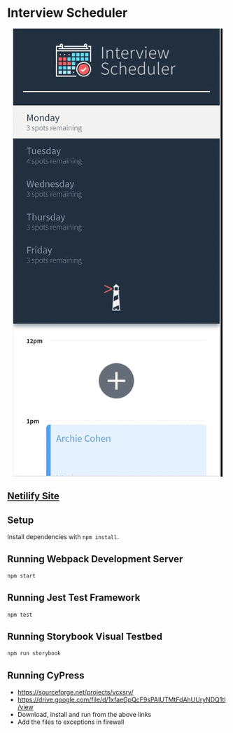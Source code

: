 # Interview Scheduler
<p align="center">
  <img src="https://github.com/ShuhaoZQGG/scheduler/blob/master/public/images/gif-container/scheduler-flow.gif" />
</p>

## [Netilify Site](https://618de9eb94dbd0f89a2012b0--quirky-shaw-643a81.netlify.app/)

## Setup

Install dependencies with `npm install`.

## Running Webpack Development Server

```sh
npm start
```

## Running Jest Test Framework

```sh
npm test
```

## Running Storybook Visual Testbed

```sh
npm run storybook
```

## Running CyPress ##
- https://sourceforge.net/projects/vcxsrv/
- https://drive.google.com/file/d/1xfaeGpQcF9sPAIUTMtFdAhUUryNDQ1tl/view
- Download, install and run from the above links
- Add the files to exceptions in firewall
